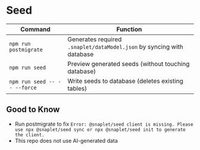 # Seed

| Command                      | Function
|------------------------------|---------------------------------------------------
| `npm run postmigrate`        | Generates required `.snaplet/dataModel.json` by syncing with database
| `npm run seed`               | Preview generated seeds (without touching database)
| `npm run seed -- -- --force` | Write seeds to database (deletes existing tables)

## Good to Know

- Run postmigrate to fix `Error: @snaplet/seed client is missing. Please use npx @snaplet/seed sync or npx @snaplet/seed init to generate the client.`
- This repo does not use AI-generated data
